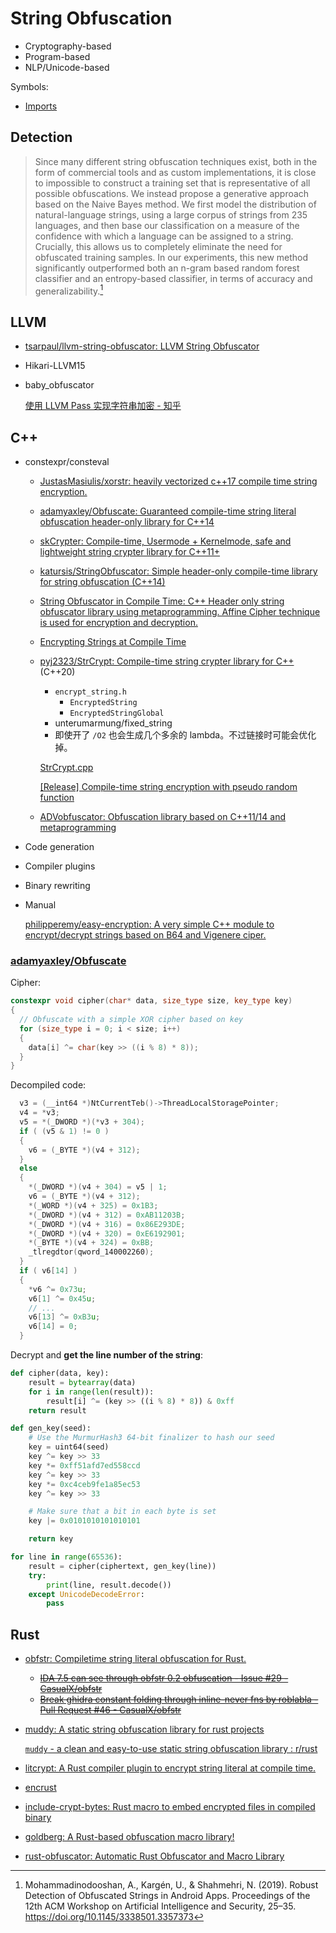 # String Obfuscation
- Cryptography-based
- Program-based
- NLP/Unicode-based

Symbols:
- [Imports](../../../Formats/README.md#imports)

## Detection
> Since many different string obfuscation techniques exist, both in the form of commercial tools and as custom implementations, it is close to impossible to construct a training set that is representative of all possible obfuscations. We instead propose a generative approach based on the Naive Bayes method. We first model the distribution of natural-language strings, using a large corpus of strings from 235 languages, and then base our classification on a measure of the confidence with which a language can be assigned to a string. Crucially, this allows us to completely eliminate the need for obfuscated training samples. In our experiments, this new method significantly outperformed both an n-gram based random forest classifier and an entropy-based classifier, in terms of accuracy and generalizability.[^mohammadinodooshanRobustDetectionObfuscated2019]

## LLVM
- [tsarpaul/llvm-string-obfuscator: LLVM String Obfuscator](https://github.com/tsarpaul/llvm-string-obfuscator)
- Hikari-LLVM15
- baby\_obfuscator

  [使用 LLVM Pass 实现字符串加密 - 知乎](https://zhuanlan.zhihu.com/p/104735336)

## C++
- constexpr/consteval
  - [JustasMasiulis/xorstr: heavily vectorized c++17 compile time string encryption.](https://github.com/JustasMasiulis/xorstr)
  - [adamyaxley/Obfuscate: Guaranteed compile-time string literal obfuscation header-only library for C++14](https://github.com/adamyaxley/Obfuscate)  
  - [skCrypter: Compile-time, Usermode + Kernelmode, safe and lightweight string crypter library for C++11+](https://github.com/skadro-official/skCrypter)
  - [katursis/StringObfuscator: Simple header-only compile-time library for string obfuscation (C++14)](https://github.com/katursis/StringObfuscator)
  - [String Obfuscator in Compile Time: C++ Header only string obfuscator library using metaprogramming. Affine Cipher technique is used for encryption and decryption.](https://github.com/Snowapril/String-Obfuscator-In-Compile-Time)
  - [Encrypting Strings at Compile Time](https://gist.github.com/EvanMcBroom/ace2a9af19fb5e7b2451b1cd4c07bf96)
  - [pyj2323/StrCrypt: Compile-time string crypter library for C++](https://web.archive.org/web/20220620020218/https://github.com/pyj2323/StrCrypt) (C++20)
    - `encrypt_string.h`
      - `EncryptedString`
      - `EncryptedStringGlobal`
    - unterumarmung/fixed\_string
    - 即使开了 `/O2` 也会生成几个多余的 lambda。不过链接时可能会优化掉。

    [StrCrypt.cpp](StrCrypt.cpp)

    [\[Release\] Compile-time string encryption with pseudo random function](https://www.unknowncheats.me/forum/c-and-c-/482068-compile-time-string-encryption.html)
  
  - [ADVobfuscator: Obfuscation library based on C++11/14 and metaprogramming](https://github.com/andrivet/ADVobfuscator)

- Code generation

- Compiler plugins

- Binary rewriting

- Manual

  [philipperemy/easy-encryption: A very simple C++ module to encrypt/decrypt strings based on B64 and Vigenere ciper.](https://github.com/philipperemy/easy-encryption)

### [adamyaxley/Obfuscate](https://github.com/adamyaxley/Obfuscate)
Cipher:
```cpp
constexpr void cipher(char* data, size_type size, key_type key)
{
  // Obfuscate with a simple XOR cipher based on key
  for (size_type i = 0; i < size; i++)
  {
    data[i] ^= char(key >> ((i % 8) * 8));
  }
}
```

Decompiled code:
```cpp
  v3 = (__int64 *)NtCurrentTeb()->ThreadLocalStoragePointer;
  v4 = *v3;
  v5 = *(_DWORD *)(*v3 + 304);
  if ( (v5 & 1) != 0 )
  {
    v6 = (_BYTE *)(v4 + 312);
  }
  else
  {
    *(_DWORD *)(v4 + 304) = v5 | 1;
    v6 = (_BYTE *)(v4 + 312);
    *(_WORD *)(v4 + 325) = 0x1B3;
    *(_DWORD *)(v4 + 312) = 0xAB11203B;
    *(_DWORD *)(v4 + 316) = 0x86E293DE;
    *(_DWORD *)(v4 + 320) = 0xE6192901;
    *(_BYTE *)(v4 + 324) = 0xBB;
    _tlregdtor(qword_140002260);
  }
  if ( v6[14] )
  {
    *v6 ^= 0x73u;
    v6[1] ^= 0x45u;
    // ...
    v6[13] ^= 0xB3u;
    v6[14] = 0;
  }
```

Decrypt and **get the line number of the string**:
```python
def cipher(data, key):
    result = bytearray(data)
    for i in range(len(result)):
        result[i] ^= (key >> ((i % 8) * 8)) & 0xff
    return result

def gen_key(seed):
    # Use the MurmurHash3 64-bit finalizer to hash our seed
    key = uint64(seed)
    key ^= key >> 33
    key *= 0xff51afd7ed558ccd
    key ^= key >> 33
    key *= 0xc4ceb9fe1a85ec53
    key ^= key >> 33

    # Make sure that a bit in each byte is set
    key |= 0x0101010101010101

    return key

for line in range(65536):
    result = cipher(ciphertext, gen_key(line))
    try:
        print(line, result.decode())
    except UnicodeDecodeError:
        pass
```

## Rust
- [obfstr: Compiletime string literal obfuscation for Rust.](https://github.com/CasualX/obfstr)
  - ~~[IDA 7.5 can see through obfstr 0.2 obfuscation - Issue #29 - CasualX/obfstr](https://github.com/CasualX/obfstr/issues/29)~~
  - ~~[Break ghidra constant folding through inline-never fns by roblabla - Pull Request #46 - CasualX/obfstr](https://github.com/CasualX/obfstr/pull/46)~~
- [muddy: A static string obfuscation library for rust projects](https://github.com/orph3usLyre/muddy-waters)

  [`muddy` - a clean and easy-to-use static string obfuscation library : r/rust](https://www.reddit.com/r/rust/comments/1ax3fq7/muddy_a_clean_and_easytouse_static_string/)

- [litcrypt: A Rust compiler plugin to encrypt string literal at compile time.](https://github.com/Kudaes/litcrypt.rs)
- [encrust](https://github.com/emiltayl/encrust/)
- [include-crypt-bytes: Rust macro to embed encrypted files in compiled binary](https://github.com/breakpointninja/include-crypt-bytes)
- [goldberg: A Rust-based obfuscation macro library!](https://github.com/frank2/goldberg)
- [rust-obfuscator: Automatic Rust Obfuscator and Macro Library](https://github.com/dronavallipranav/rust-obfuscator)


[^mohammadinodooshanRobustDetectionObfuscated2019]: Mohammadinodooshan, A., Kargén, U., & Shahmehri, N. (2019). Robust Detection of Obfuscated Strings in Android Apps. Proceedings of the 12th ACM Workshop on Artificial Intelligence and Security, 25–35. https://doi.org/10.1145/3338501.3357373
